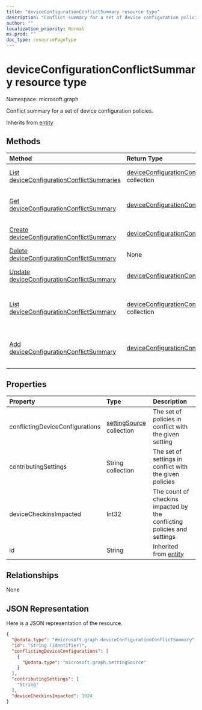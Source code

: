 ```yaml
---
title: "deviceConfigurationConflictSummary resource type"
description: "Conflict summary for a set of device configuration policies."
author: ""
localization_priority: Normal
ms.prod: ""
doc_type: resourcePageType
---
```


# deviceConfigurationConflictSummary resource type


Namespace: microsoft.graph

Conflict summary for a set of device configuration policies.


Inherits from [entity](../resources/entity.md)

## Methods
|Method|Return Type|Description|
|:---|:---|:---|
|[List deviceConfigurationConflictSummaries](../api/deviceconfigurationconflictsummary-list.md)|[deviceConfigurationConflictSummary](../resources/deviceconfigurationconflictsummary.md) collection|List properties and relationships of the [deviceConfigurationConflictSummary](../resources/deviceconfigurationconflictsummary.md) objects.|
|[Get deviceConfigurationConflictSummary](../api/deviceconfigurationconflictsummary-get.md)|[deviceConfigurationConflictSummary](../resources/deviceconfigurationconflictsummary.md)|Read properties and relationships of the [deviceConfigurationConflictSummary](../resources/deviceconfigurationconflictsummary.md) object.|
|[Create deviceConfigurationConflictSummary](../api/deviceconfigurationconflictsummary-create.md)|[deviceConfigurationConflictSummary](../resources/deviceconfigurationconflictsummary.md)|Create a new [deviceConfigurationConflictSummary](../resources/deviceconfigurationconflictsummary.md) object.|
|[Delete deviceConfigurationConflictSummary](../api/deviceconfigurationconflictsummary-delete.md)|None|Deletes a [deviceConfigurationConflictSummary](../resources/deviceconfigurationconflictsummary.md).|
|[Update deviceConfigurationConflictSummary](../api/deviceconfigurationconflictsummary-update.md)|[deviceConfigurationConflictSummary](../resources/deviceconfigurationconflictsummary.md)|Update the properties of a [deviceConfigurationConflictSummary](../resources/deviceconfigurationconflictsummary.md) object.|
|[List deviceConfigurationConflictSummary](../api/intune-devices-devicemanagement-list-deviceconfigurationconflictsummary.md)|[deviceConfigurationConflictSummary](../resources/deviceconfigurationconflictsummary.md) collection|Get the deviceConfigurationConflictSummaries from the deviceConfigurationConflictSummary navigation property.|
|[Add deviceConfigurationConflictSummary](../api/intune-devices-devicemanagement-post-deviceconfigurationconflictsummary.md)|[deviceConfigurationConflictSummary](../resources/deviceconfigurationconflictsummary.md)|Add deviceConfigurationConflictSummary by posting to the deviceConfigurationConflictSummary collection.|

## Properties
|Property|Type|Description|
|:---|:---|:---|
|conflictingDeviceConfigurations|[settingSource](../resources/settingsource.md) collection|The set of policies in conflict with the given setting|
|contributingSettings|String collection|The set of settings in conflict with the given policies|
|deviceCheckinsImpacted|Int32|The count of checkins impacted by the conflicting policies and settings|
|id|String| Inherited from [entity](../resources/entity.md)|

## Relationships
None

## JSON Representation
Here is a JSON representation of the resource.
<!-- {
  "blockType": "resource",
  "keyProperty": "id",
  "@odata.type": "microsoft.graph.deviceConfigurationConflictSummary",
  "baseType": "microsoft.graph.entity",
  "openType": false
}
-->
``` json
{
  "@odata.type": "#microsoft.graph.deviceConfigurationConflictSummary",
  "id": "String (identifier)",
  "conflictingDeviceConfigurations": [
    {
      "@odata.type": "microsoft.graph.settingSource"
    }
  ],
  "contributingSettings": [
    "String"
  ],
  "deviceCheckinsImpacted": 1024
}
```

